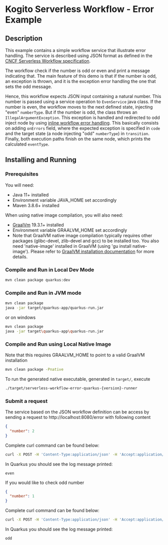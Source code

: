 # Kogito Serverless Workflow - Error Example

## Description

This example contains a simple workflow service that illustrate error handling. 
The service is described using JSON format as defined in the 
[CNCF Serverless Workflow specification](https://github.com/serverlessworkflow/specification).

The workflow check if the number is odd or even and print a message indicating that. 
The main feature of this demo is that if the number is odd, an exception is thrown, and it is the exception error handling the one that sets the odd message. 

Hence, this workflow expects JSON input containing a natural number. This number is passed using a service operation to `EvenService` java class. If the number is even, the workflow moves to the next defined state, injecting "even" `numberType`. But if the number is odd, the class throws an `IllegalArgumentException`. This exception is handled and redirected to odd inject node by using [inline workflow error handling](https://github.com/serverlessworkflow/specification/blob/main/specification.md#Workflow-Error-Handling).  This basically consists on adding `onErrors` field, where the expected exception is specified in `code` and the target state (a node injecting "odd" `numberType`) in `transition`. Finally, both execution paths finish on the same node, which prints the calculated `eventType`.


## Installing and Running

### Prerequisites
 
You will need:
  - Java 11+ installed
  - Environment variable JAVA_HOME set accordingly
  - Maven 3.8.6+ installed

When using native image compilation, you will also need: 
  - [GraalVm](https://www.graalvm.org/downloads/) 19.3.1+ installed
  - Environment variable GRAALVM_HOME set accordingly
  - Note that GraalVM native image compilation typically requires other packages (glibc-devel, zlib-devel and gcc) to be installed too.  You also need 'native-image' installed in GraalVM (using 'gu install native-image'). Please refer to [GraalVM installation documentation](https://www.graalvm.org/docs/reference-manual/aot-compilation/#prerequisites) for more details.

### Compile and Run in Local Dev Mode

```sh
mvn clean package quarkus:dev
```

### Compile and Run in JVM mode

```sh
mvn clean package 
java -jar target/quarkus-app/quarkus-run.jar
```

or on windows

```sh
mvn clean package
java -jar target\quarkus-app\quarkus-run.jar
```

### Compile and Run using Local Native Image
Note that this requires GRAALVM_HOME to point to a valid GraalVM installation

```sh
mvn clean package -Pnative
```
  
To run the generated native executable, generated in `target/`, execute

```sh
./target/serverless-workflow-error-quarkus-{version}-runner
```

### Submit a request

The service based on the JSON workflow definition can be access by sending a request to http://localhost:8080/error
with following content 

```json
{
  "number": 2
}
```

Complete curl command can be found below:

```sh
curl -X POST -H 'Content-Type:application/json' -H 'Accept:application/json' -d '{"number": 2}' http://localhost:8080/error
```


In Quarkus you should see the log message printed:

```text
even
```

If you would like to check odd number

```json
{
  "number": 1
}
```

Complete curl command can be found below:

```sh
curl -X POST -H 'Content-Type:application/json' -H 'Accept:application/json' -d '{"number": 1}' http://localhost:8080/error
```

In Quarkus you should see the log message printed:

```text
odd
```
